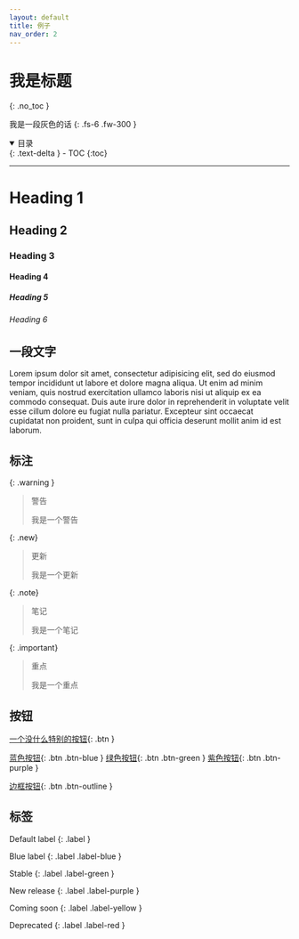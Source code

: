 ```yaml
---
layout: default
title: 例子
nav_order: 2
---
```


# 我是标题
{: .no_toc }

我是一段灰色的话
{: .fs-6 .fw-300 }


<details open markdown="block">
  <summary>
    目录
  </summary>
  {: .text-delta }
- TOC
{:toc}
</details>

---

# Heading 1
## Heading 2
### Heading 3
#### Heading 4
##### Heading 5
###### Heading 6

## 一段文字
Lorem ipsum dolor sit amet, consectetur adipisicing elit, sed do eiusmod tempor incididunt ut labore et dolore magna aliqua. Ut enim ad minim veniam, quis nostrud exercitation ullamco laboris nisi ut aliquip ex ea commodo consequat. Duis aute irure dolor in reprehenderit in voluptate velit esse cillum dolore eu fugiat nulla pariatur. Excepteur sint occaecat cupidatat non proident, sunt in culpa qui officia deserunt mollit anim id est laborum.

## 标注

{: .warning }
> 警告
>
> 我是一个警告

{: .new}
> 更新
>
> 我是一个更新

{: .note}
> 笔记
>
> 我是一个笔记

{: .important}
> 重点
>
> 我是一个重点

## 按钮

[一个没什么特别的按钮](https://keycas.cn/){: .btn }

[蓝色按钮](https://keycas.cn/){: .btn .btn-blue }
[绿色按钮](https://keycas.cn/){: .btn .btn-green }
[紫色按钮](https://keycas.cn/){: .btn .btn-purple }

[边框按钮](https://keycas.cn/){: .btn .btn-outline }


## 标签

Default label
{: .label }

Blue label
{: .label .label-blue }

Stable
{: .label .label-green }

New release
{: .label .label-purple }

Coming soon
{: .label .label-yellow }

Deprecated
{: .label .label-red }

